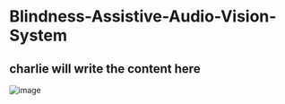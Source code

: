 # Blindness-Assistive-Audio-Vision-System

## charlie will write the content here
![image](https://github.com/user-attachments/assets/6b03755c-97e6-411f-bf86-d597bfbdcf72)
